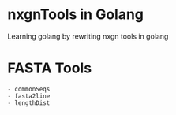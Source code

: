 # nxgnTools in Golang
Learning golang by rewriting nxgn tools in golang

# FASTA Tools 
	- commonSeqs
	- fasta2line 
	- lengthDist
